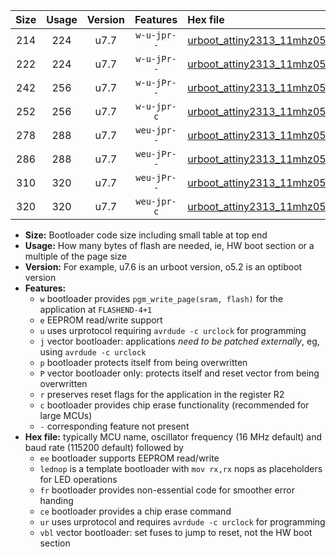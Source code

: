 |Size|Usage|Version|Features|Hex file|
|:-:|:-:|:-:|:-:|:--|
|214|224|u7.7|`w-u-jpr--`|[urboot_attiny2313_11mhz0592_115200bps_lednop_ur_vbl.hex](https://raw.githubusercontent.com/stefanrueger/urboot.hex/main/mcus/attiny2313/fcpu_11mhz0592/115200_bps/urboot_attiny2313_11mhz0592_115200bps_lednop_ur_vbl.hex)|
|222|224|u7.7|`w-u-jPr--`|[urboot_attiny2313_11mhz0592_115200bps_ur_vbl.hex](https://raw.githubusercontent.com/stefanrueger/urboot.hex/main/mcus/attiny2313/fcpu_11mhz0592/115200_bps/urboot_attiny2313_11mhz0592_115200bps_ur_vbl.hex)|
|242|256|u7.7|`w-u-jPr--`|[urboot_attiny2313_11mhz0592_115200bps_lednop_fr_ur_vbl.hex](https://raw.githubusercontent.com/stefanrueger/urboot.hex/main/mcus/attiny2313/fcpu_11mhz0592/115200_bps/urboot_attiny2313_11mhz0592_115200bps_lednop_fr_ur_vbl.hex)|
|252|256|u7.7|`w-u-jpr-c`|[urboot_attiny2313_11mhz0592_115200bps_lednop_fr_ce_ur_vbl.hex](https://raw.githubusercontent.com/stefanrueger/urboot.hex/main/mcus/attiny2313/fcpu_11mhz0592/115200_bps/urboot_attiny2313_11mhz0592_115200bps_lednop_fr_ce_ur_vbl.hex)|
|278|288|u7.7|`weu-jpr--`|[urboot_attiny2313_11mhz0592_115200bps_ee_lednop_ur_vbl.hex](https://raw.githubusercontent.com/stefanrueger/urboot.hex/main/mcus/attiny2313/fcpu_11mhz0592/115200_bps/urboot_attiny2313_11mhz0592_115200bps_ee_lednop_ur_vbl.hex)|
|286|288|u7.7|`weu-jPr--`|[urboot_attiny2313_11mhz0592_115200bps_ee_ur_vbl.hex](https://raw.githubusercontent.com/stefanrueger/urboot.hex/main/mcus/attiny2313/fcpu_11mhz0592/115200_bps/urboot_attiny2313_11mhz0592_115200bps_ee_ur_vbl.hex)|
|310|320|u7.7|`weu-jPr--`|[urboot_attiny2313_11mhz0592_115200bps_ee_lednop_fr_ur_vbl.hex](https://raw.githubusercontent.com/stefanrueger/urboot.hex/main/mcus/attiny2313/fcpu_11mhz0592/115200_bps/urboot_attiny2313_11mhz0592_115200bps_ee_lednop_fr_ur_vbl.hex)|
|320|320|u7.7|`weu-jpr-c`|[urboot_attiny2313_11mhz0592_115200bps_ee_lednop_fr_ce_ur_vbl.hex](https://raw.githubusercontent.com/stefanrueger/urboot.hex/main/mcus/attiny2313/fcpu_11mhz0592/115200_bps/urboot_attiny2313_11mhz0592_115200bps_ee_lednop_fr_ce_ur_vbl.hex)|

- **Size:** Bootloader code size including small table at top end
- **Usage:** How many bytes of flash are needed, ie, HW boot section or a multiple of the page size
- **Version:** For example, u7.6 is an urboot version, o5.2 is an optiboot version
- **Features:**
  + `w` bootloader provides `pgm_write_page(sram, flash)` for the application at `FLASHEND-4+1`
  + `e` EEPROM read/write support
  + `u` uses urprotocol requiring `avrdude -c urclock` for programming
  + `j` vector bootloader: applications *need to be patched externally*, eg, using `avrdude -c urclock`
  + `p` bootloader protects itself from being overwritten
  + `P` vector bootloader only: protects itself and reset vector from being overwritten
  + `r` preserves reset flags for the application in the register R2
  + `c` bootloader provides chip erase functionality (recommended for large MCUs)
  + `-` corresponding feature not present
- **Hex file:** typically MCU name, oscillator frequency (16 MHz default) and baud rate (115200 default) followed by
  + `ee` bootloader supports EEPROM read/write
  + `lednop` is a template bootloader with `mov rx,rx` nops as placeholders for LED operations
  + `fr` bootloader provides non-essential code for smoother error handing
  + `ce` bootloader provides a chip erase command
  + `ur` uses urprotocol and requires `avrdude -c urclock` for programming
  + `vbl` vector bootloader: set fuses to jump to reset, not the HW boot section
